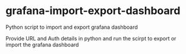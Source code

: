 # grafana-import-export-dashboard
Python script to import and export grafana dashboard

Provide URL and Auth details in python and run the scirpt to export or import the grafana dashboard
